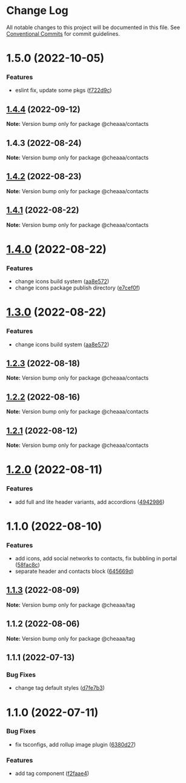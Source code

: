 # Change Log

All notable changes to this project will be documented in this file.
See [Conventional Commits](https://conventionalcommits.org) for commit guidelines.

# 1.5.0 (2022-10-05)


### Features

* eslint fix, update some pkgs ([f722d9c](https://github.com/SergeyBondar93/liba/commit/f722d9c5101b678eb332da44dba85bb9a011cc11))





## [1.4.4](https://github.com/SergeyBondar93/liba/compare/@cheaaa/contacts@1.4.3...@cheaaa/contacts@1.4.4) (2022-09-12)

**Note:** Version bump only for package @cheaaa/contacts





## 1.4.3 (2022-08-24)

**Note:** Version bump only for package @cheaaa/contacts





## [1.4.2](https://github.com/SergeyBondar93/liba/compare/@cheaaa/contacts@1.4.1...@cheaaa/contacts@1.4.2) (2022-08-23)

**Note:** Version bump only for package @cheaaa/contacts





## [1.4.1](https://github.com/SergeyBondar93/liba/compare/@cheaaa/contacts@1.4.0...@cheaaa/contacts@1.4.1) (2022-08-22)

**Note:** Version bump only for package @cheaaa/contacts





# [1.4.0](https://github.com/SergeyBondar93/liba/compare/@cheaaa/contacts@1.3.0...@cheaaa/contacts@1.4.0) (2022-08-22)


### Features

* change icons build system ([aa8e572](https://github.com/SergeyBondar93/liba/commit/aa8e572b8c1cc010d49fb4824e188713d25e57f6))
* change icons package publish directory ([e7cef0f](https://github.com/SergeyBondar93/liba/commit/e7cef0f1a8ad52c222d2a725f0ab7f43e538e4a5))





# [1.3.0](https://github.com/SergeyBondar93/liba/compare/@cheaaa/contacts@1.2.3...@cheaaa/contacts@1.3.0) (2022-08-22)


### Features

* change icons build system ([aa8e572](https://github.com/SergeyBondar93/liba/commit/aa8e572b8c1cc010d49fb4824e188713d25e57f6))





## [1.2.3](https://github.com/SergeyBondar93/liba/compare/@cheaaa/contacts@1.2.2...@cheaaa/contacts@1.2.3) (2022-08-18)

**Note:** Version bump only for package @cheaaa/contacts





## [1.2.2](https://github.com/SergeyBondar93/liba/compare/@cheaaa/contacts@1.2.1...@cheaaa/contacts@1.2.2) (2022-08-16)

**Note:** Version bump only for package @cheaaa/contacts





## [1.2.1](https://github.com/SergeyBondar93/liba/compare/@cheaaa/contacts@1.2.0...@cheaaa/contacts@1.2.1) (2022-08-12)

**Note:** Version bump only for package @cheaaa/contacts





# [1.2.0](https://github.com/SergeyBondar93/liba/compare/@cheaaa/contacts@1.1.0...@cheaaa/contacts@1.2.0) (2022-08-11)


### Features

* add full and lite header variants, add accordions ([4942986](https://github.com/SergeyBondar93/liba/commit/4942986eed2c29b58c7b9f90c7613f3d82a0ce3a))





# 1.1.0 (2022-08-10)


### Features

* add icons, add social networks to contacts, fix bubbling in portal ([58fac8c](https://github.com/SergeyBondar93/liba/commit/58fac8cc505b497620751913d19fd8d89dcdc784))
* separate header and contacts block ([645669d](https://github.com/SergeyBondar93/liba/commit/645669d6e093980f5fde80ea3839d79aaca3aa04))





## [1.1.3](https://github.com/SergeyBondar93/liba/compare/@cheaaa/tag@1.1.2...@cheaaa/tag@1.1.3) (2022-08-09)

**Note:** Version bump only for package @cheaaa/tag





## 1.1.2 (2022-08-06)

**Note:** Version bump only for package @cheaaa/tag





## 1.1.1 (2022-07-13)


### Bug Fixes

* change tag default styles ([d7fe7b3](https://github.com/SergeyBondar93/liba/commit/d7fe7b3f8a41ae2df162bc4ce50a0520c7172c81))





# 1.1.0 (2022-07-11)


### Bug Fixes

* fix tsconfigs, add rollup image plugin ([6380d27](https://github.com/SergeyBondar93/liba/commit/6380d272ef79220e4644deeb1c1b3ac925a1658f))


### Features

* add tag component ([f2faae4](https://github.com/SergeyBondar93/liba/commit/f2faae425ba9f4622c7a2946205ca75c775adc07))
